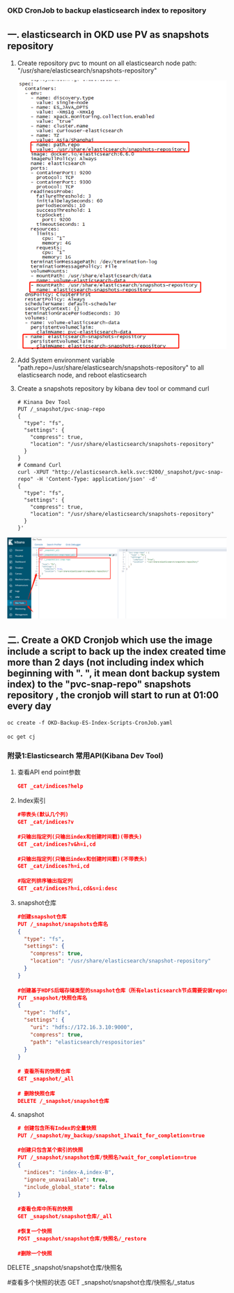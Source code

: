 ### OKD CronJob to backup elasticsearch index to repository

## 一. elasticsearch in OKD use PV as snapshots repository 

1. Create repository pvc to mount on all elasticsearch node path: "/usr/share/elasticsearch/snapshots-repository"

   ![](Pictures/OKD-es-pvc-env-mount.png)

2. Add System environment variable "path.repo=/usr/share/elasticsearch/snapshots-repository" to all elasticsearch node, and reboot elasticsearch

3. Create a snapshots repository by kibana dev tool or command curl

   ```shell
   # Kinana Dev Tool
   PUT /_snapshot/pvc-snap-repo
   {
     "type": "fs",
     "settings": {
       "compress": true,
       "location": "/usr/share/elasticsearch/snapshots-repository"
     }
   }
   # Command Curl
   curl -XPUT "http://elasticsearch.kelk.svc:9200/_snapshot/pvc-snap-repo" -H 'Content-Type: application/json' -d'
   {
     "type": "fs",
     "settings": {
       "compress": true,
       "location": "/usr/share/elasticsearch/snapshots-repository"
     }
   }'
   ```

![](Pictures/kibaba-api.png)

## 二. Create a OKD Cronjob which use the image include a script to back up  the index created time more than 2 days (not including index which beginning with ". ", it mean dont backup system index)  to the "pvc-snap-repo" snapshots repository , the cronjob will start to run at 01:00 every day

   ```shell
   oc create -f OKD-Backup-ES-Index-Scripts-CronJob.yaml 
   
   oc get cj
   ```

### 附录1:Elasticsearch 常用API(Kibana Dev Tool)

1. 查看API end point参数

   ```json
   GET _cat/indices?help
   ```

2. Index索引

   ```json
   #带表头(默认几个列)
   GET _cat/indices?v
   
   #只输出指定列(只输出index和创建时间戳)(带表头)
   GET _cat/indices?v&h=i,cd
   
   #只输出指定列(只输出index和创建时间戳)(不带表头)
   GET _cat/indices?h=i,cd
   
   #指定列排序输出指定列
   GET _cat/indices?h=i,cd&s=i:desc
   ```

3. snapshot仓库

   ```json
   #创建snapshot仓库
   PUT /_snapshot/snapshots仓库名
   {
     "type": "fs",
     "settings": {
       "compress": true,
       "location": "/usr/share/elasticsearch/snapshot-repository"
     }
   }
   
   #创建基于HDFS后端存储类型的snapshot仓库（所有elasticsearch节点需要安装repository-hdfs插件）
   PUT _snapshot/快照仓库名
   {
     "type": "hdfs",
     "settings": {
       "uri": "hdfs://172.16.3.10:9000",
       "compress": true,
       "path": "elasticsearch/respositories"
     }
   }
   
   # 查看所有的快照仓库
   GET _snapshot/_all
   
   # 删除快照仓库
   DELETE /_snapshot/snapshot仓库
   ```

4. snapshot

   ```json
   # 创建包含所有Index的全量快照
   PUT /_snapshot/my_backup/snapshot_1?wait_for_completion=true
   
   #创建只包含某个索引的快照
   PUT /_snapshot/snapshot仓库/快照名?wait_for_completion=true
   {
     "indices": "index-A,index-B",
     "ignore_unavailable": true,
     "include_global_state": false
   }
   
   #查看仓库中所有的快照
   GET _snapshot/snapshot仓库/_all
   
   #恢复一个快照
   POST _snapshot/snapshot仓库/快照名/_restore
   
   #删除一个快照
DELETE _snapshot/snapshot仓库/快照名
   
   #查看多个快照的状态
   GET _snapshot/snapshot仓库/快照名/_status
   ```
   
   